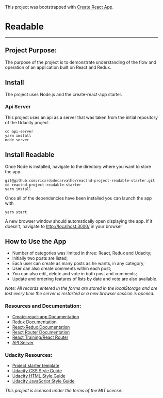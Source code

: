 This project was bootstrapped with [Create React App](https://github.com/facebookincubator/create-react-app).

# Readable
---

## Project Purpose:

The purpose of the project is to demonstrate understanding of the flow and operation of an application built on React and Redux.

## Install
The project uses Node.js and the create-react-app starter.

### Api Server
This project uses an api as a server that was taken from the initial repository of the Udacity project.
```
cd api-server
yarn install
node server
```

## Install Readable
Once Node is installed, navigate to the directory where you want to store the app
```
git@github.com:ricardodecarvalho/reactnd-project-readable-starter.git
cd reactnd-project-readable-starter
yarn install
```
Once all of the dependencies have been installed you can launch the app with
```
yarn start
```

A new browser window should automatically open displaying the app.  If it doesn't, navigate to [http://localhost:3000/](http://localhost:3000/) in your browser

## How to Use the App
* Number of categories was limited in three: React, Redux and Udacity;
* Initially two posts are listed;
* Each user can create as many posts as he wants, in any category;
* User can also create comments within each post;
* You can also edit, delete and vote in both post and comments;
* Update and ordering features of lists by date and vote are also available.

*Note: All records entered in the forms are stored in the localStorage and are lost every time the server is restarted or a new browser session is opened.*

### Resources and Documentation:
* [Create-react-app Documentation](https://github.com/facebookincubator/create-react-app)
* [Redux Documentation](https://redux.js.org)
* [React-Redux Documentation](https://redux.js.org/basics/usage-with-react)
* [React Router Documentation](http://knowbody.github.io/react-router-docs/)
* [React Training/React Router](https://reacttraining.com/react-router/web/api/BrowserRouter)
* [API Server](https://github.com/cubiio/api-readable#how-to-run-api-server)

### Udacity Resources:
* [Project starter template](https://github.com/udacity/reactnd-project-myreads-starter)
* [Udacity CSS Style Guide](http://udacity.github.io/frontend-nanodegree-styleguide/css.html)
* [Udacity HTML Style Guide](http://udacity.github.io/frontend-nanodegree-styleguide/index.html)
* [Udacity JavaScript Style Guide](http://udacity.github.io/frontend-nanodegree-styleguide/javascript.html)

*This project is licensed under the terms of the MIT license.*

